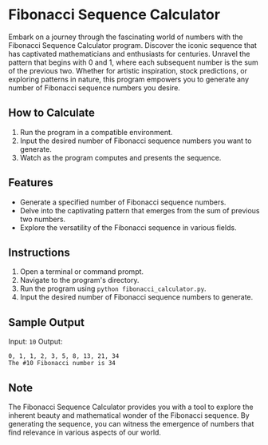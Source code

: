 # Fibonacci Sequence Calculator

Embark on a journey through the fascinating world of numbers with the Fibonacci Sequence Calculator program. Discover the iconic sequence that has captivated mathematicians and enthusiasts for centuries. Unravel the pattern that begins with 0 and 1, where each subsequent number is the sum of the previous two. Whether for artistic inspiration, stock predictions, or exploring patterns in nature, this program empowers you to generate any number of Fibonacci sequence numbers you desire.

## How to Calculate

1. Run the program in a compatible environment.
2. Input the desired number of Fibonacci sequence numbers you want to generate.
3. Watch as the program computes and presents the sequence.

## Features

- Generate a specified number of Fibonacci sequence numbers.
- Delve into the captivating pattern that emerges from the sum of previous two numbers.
- Explore the versatility of the Fibonacci sequence in various fields.

## Instructions

1. Open a terminal or command prompt.
2. Navigate to the program's directory.
3. Run the program using `python fibonacci_calculator.py`.
4. Input the desired number of Fibonacci sequence numbers to generate.

## Sample Output

Input: `10`
Output:
```
0, 1, 1, 2, 3, 5, 8, 13, 21, 34
The #10 Fibonacci number is 34
```

## Note

The Fibonacci Sequence Calculator provides you with a tool to explore the inherent beauty and mathematical wonder of the Fibonacci sequence. By generating the sequence, you can witness the emergence of numbers that find relevance in various aspects of our world.
